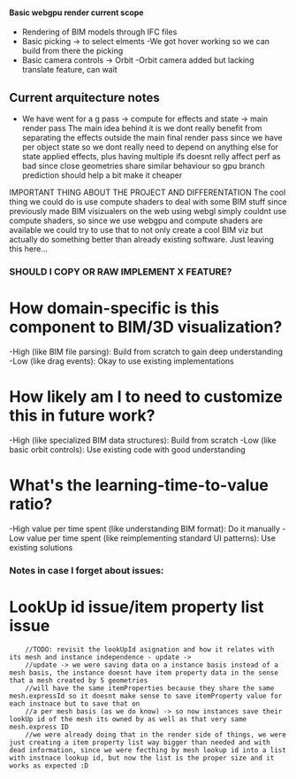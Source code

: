 #### Basic webgpu render current scope

 - Rendering of BIM models through IFC files
 - Basic picking -> to select elments 
    -We got hover working so we can build from there the picking
 - Basic camera controls -> Orbit 
    -Orbit camera added but lacking translate feature, can wait

## Current arquitecture notes
 - We have went for a g pass -> compute for effects and state -> main render pass
   The main idea behind it is we dont really benefit from separating the effects outside the main final render pass
   since we have per object state so we dont really need to depend on anything else for state applied effects, plus having
   multiple ifs doesnt relly affect perf as bad since close geometries share similar behaviour so gpu branch prediction should
   help a bit make it cheaper 


IMPORTANT THING ABOUT THE PROJECT AND DIFFERENTATION
The cool thing we could do is use compute shaders to deal with some BIM stuff since previously made
BIM visizualers on the web using webgl simply couldnt use compute shaders, so since we use webgpu 
and compute shaders are available we could try to use that to not only create a cool BIM viz but
actually do something better than already existing software. Just leaving this here...

### SHOULD I COPY OR RAW IMPLEMENT X FEATURE?

# How domain-specific is this component to BIM/3D visualization?

-High (like BIM file parsing): Build from scratch to gain deep understanding
-Low (like drag events): Okay to use existing implementations


# How likely am I to need to customize this in future work?

-High (like specialized BIM data structures): Build from scratch
-Low (like basic orbit controls): Use existing code with good understanding


# What's the learning-time-to-value ratio?

-High value per time spent (like understanding BIM format): Do it manually
-Low value per time spent (like reimplementing standard UI patterns): Use existing solutions

### Notes in case I forget about issues:
# LookUp id issue/item property list issue
        //TODO: revisit the lookUpId asignation and how it relates with its mesh and instance independence - update ->
        //update -> we were saving data on a instance basis instead of a mesh basis, the instance doesnt have item property data in the sense that a mesh created by 5 geometries
        //will have the same itemProperties because they share the same mesh.expressId so it doesnt make sense to save itemProperty value for each instnace but to save that on
        //a per mesh basis (as we do know) -> so now instances save their lookUp id of the mesh its owned by as well as that very same mesh.express ID
        //we were already doing that in the render side of things, we were just creating a item property list way bigger than needed and with dead information, since we were fecthing by mesh lookup id into a list with instnace lookup id, but now the list is the proper size and it works as expected :D

